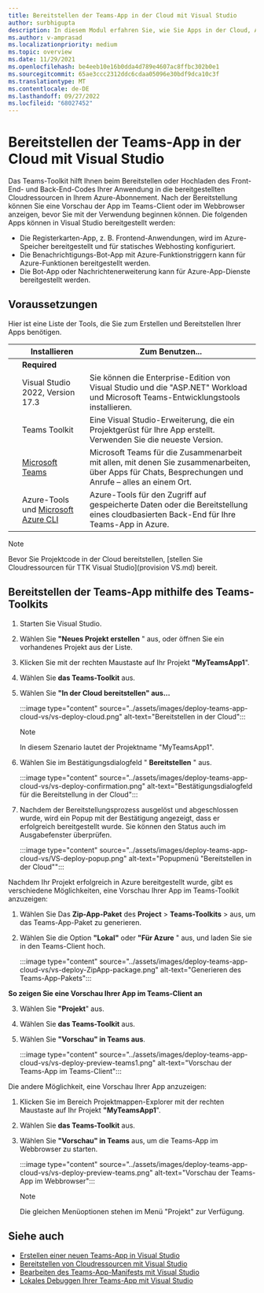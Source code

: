 ```yaml
---
title: Bereitstellen der Teams-App in der Cloud mit Visual Studio
author: surbhigupta
description: In diesem Modul erfahren Sie, wie Sie Apps in der Cloud, Azure oder SharePoint bereitstellen und Teams-Apps mithilfe des Teams-Toolkits in Visual Studio bereitstellen.
ms.author: v-amprasad
ms.localizationpriority: medium
ms.topic: overview
ms.date: 11/29/2021
ms.openlocfilehash: be4eeb10e16b0dda4d789e4607ac8ffbc302b0e1
ms.sourcegitcommit: 65ae3ccc2312ddc6cdaa05096e30bdf9dca10c3f
ms.translationtype: MT
ms.contentlocale: de-DE
ms.lasthandoff: 09/27/2022
ms.locfileid: "68027452"
---
```

# <a name="deploy-teams-app-to-the-cloud-using-visual-studio"></a>Bereitstellen der Teams-App in der Cloud mit Visual Studio

Das Teams-Toolkit hilft Ihnen beim Bereitstellen oder Hochladen des Front-End- und Back-End-Codes Ihrer Anwendung in die bereitgestellten Cloudressourcen in Ihrem Azure-Abonnement. Nach der Bereitstellung können Sie eine Vorschau der App im Teams-Client oder im Webbrowser anzeigen, bevor Sie mit der Verwendung beginnen können. Die folgenden Apps können in Visual Studio bereitgestellt werden:

* Die Registerkarten-App, z. B. Frontend-Anwendungen, wird im Azure-Speicher bereitgestellt und für statisches Webhosting konfiguriert.
* Die Benachrichtigungs-Bot-App mit Azure-Funktionstriggern kann für Azure-Funktionen bereitgestellt werden.
* Die Bot-App oder Nachrichtenerweiterung kann für Azure-App-Dienste bereitgestellt werden.

## <a name="prerequisite"></a>Voraussetzungen

Hier ist eine Liste der Tools, die Sie zum Erstellen und Bereitstellen Ihrer Apps benötigen.

| &nbsp; | Installieren | Zum Benutzen... |
| --- | --- | --- |
| &nbsp; | **Required** | &nbsp; |
| &nbsp; | Visual Studio 2022, Version 17.3 | Sie können die Enterprise-Edition von Visual Studio und die "ASP.NET" Workload und Microsoft Teams-Entwicklungstools installieren. |
| &nbsp; | Teams Toolkit | Eine Visual Studio-Erweiterung, die ein Projektgerüst für Ihre App erstellt. Verwenden Sie die neueste Version. |
| &nbsp; | [Microsoft Teams](https://www.microsoft.com/microsoft-teams/download-app) | Microsoft Teams für die Zusammenarbeit mit allen, mit denen Sie zusammenarbeiten, über Apps für Chats, Besprechungen und Anrufe – alles an einem Ort. |
| &nbsp; | Azure-Tools und [Microsoft Azure CLI](/cli/azure/install-azure-cli) | Azure-Tools für den Zugriff auf gespeicherte Daten oder die Bereitstellung eines cloudbasierten Back-End für Ihre Teams-App in Azure. |

  > [!NOTE]
  > Bevor Sie Projektcode in der Cloud bereitstellen, [stellen Sie Cloudressourcen für TTK Visual Studio](provision VS.md) bereit.

## <a name="deploy-teams-app-using-teams-toolkit"></a>Bereitstellen der Teams-App mithilfe des Teams-Toolkits

1. Starten Sie Visual Studio.
1. Wählen Sie **"Neues Projekt erstellen** " aus, oder öffnen Sie ein vorhandenes Projekt aus der Liste.
1. Klicken Sie mit der rechten Maustaste auf Ihr Projekt **"MyTeamsApp1**".
1. Wählen Sie **das Teams-Toolkit** aus.
1. Wählen Sie **"In der Cloud bereitstellen" aus...**

   :::image type="content" source="../assets/images/deploy-teams-app-cloud-vs/vs-deploy-cloud.png" alt-text="Bereitstellen in der Cloud":::

   > [!NOTE]
   > In diesem Szenario lautet der Projektname "MyTeamsApp1".

1. Wählen Sie im Bestätigungsdialogfeld " **Bereitstellen** " aus.

   :::image type="content" source="../assets/images/deploy-teams-app-cloud-vs/vs-deploy-confirmation.png" alt-text="Bestätigungsdialogfeld für die Bereitstellung in der Cloud":::

1. Nachdem der Bereitstellungsprozess ausgelöst und abgeschlossen wurde, wird ein Popup mit der Bestätigung angezeigt, dass er erfolgreich bereitgestellt wurde. Sie können den Status auch im Ausgabefenster überprüfen.

   :::image type="content" source="../assets/images/deploy-teams-app-cloud-vs/VS-deploy-popup.png" alt-text="Popupmenü &quot;Bereitstellen in der Cloud&quot;":::

Nachdem Ihr Projekt erfolgreich in Azure bereitgestellt wurde, gibt es verschiedene Möglichkeiten, eine Vorschau Ihrer App im Teams-Toolkit anzuzeigen:

1. Wählen Sie Das **Zip-App-Paket** des **Project** > **Teams-Toolkits** >  aus, um das Teams-App-Paket zu generieren.
1. Wählen Sie die Option **"Lokal"** oder **"Für Azure** " aus, und laden Sie sie in den Teams-Client hoch.

   :::image type="content" source="../assets/images/deploy-teams-app-cloud-vs/vs-deploy-ZipApp-package.png" alt-text="Generieren des Teams-App-Pakets":::

  **So zeigen Sie eine Vorschau Ihrer App im Teams-Client an**

3. Wählen Sie **"Projekt**" aus.
4. Wählen Sie **das Teams-Toolkit** aus.
5. Wählen Sie **"Vorschau" in Teams aus**.

   :::image type="content" source="../assets/images/deploy-teams-app-cloud-vs/vs-deploy-preview-teams1.png" alt-text="Vorschau der Teams-App im Teams-Client":::

Die andere Möglichkeit, eine Vorschau Ihrer App anzuzeigen:

1. Klicken Sie im Bereich Projektmappen-Explorer mit der rechten Maustaste auf Ihr Projekt **"MyTeamsApp1**".
1. Wählen Sie **das Teams-Toolkit** aus.
1. Wählen Sie **"Vorschau" in Teams** aus, um die Teams-App im Webbrowser zu starten.

   :::image type="content" source="../assets/images/deploy-teams-app-cloud-vs/vs-deploy-preview-teams.png" alt-text="Vorschau der Teams-App im Webbrowser":::

   > [!NOTE]
   > Die gleichen Menüoptionen stehen im Menü "Projekt" zur Verfügung.

## <a name="see-also"></a>Siehe auch

* [Erstellen einer neuen Teams-App in Visual Studio](create-new-teams-app-for-Visual-Studio.md)
* [Bereitstellen von Cloudressourcen mit Visual Studio](provision-cloud-resources.md)
* [Bearbeiten des Teams-App-Manifests mit Visual Studio](VS-TeamsFx-preview-and-customize-app-manifest.md)
* [Lokales Debuggen Ihrer Teams-App mit Visual Studio](debug-teams-app-visual-studio.md)
